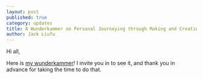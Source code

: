 ```yaml
---
layout: post
published: true
category: updates
title: A Wunderkammer on Personal Journeying through Making and Creating
author: Jack Liufu
---
```

Hi all,

Here is [my wunderkammer](https://prezi.com/view/bus6XV5vs7DDIqEx4LO2/)! I invite you in to see it, and thank you in advance for taking the time to do that.

